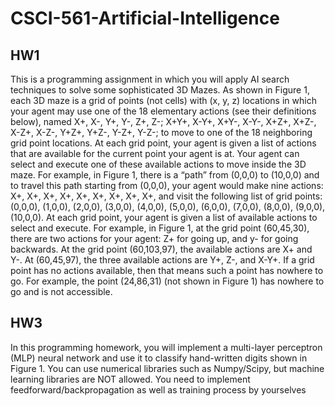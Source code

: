 # CSCI-561-Artificial-Intelligence

## HW1

This is a programming assignment in which you will apply AI search techniques to solve some
sophisticated 3D Mazes. As shown in Figure 1, each 3D maze is a grid of points (not cells) with
(x, y, z) locations in which your agent may use one of the 18 elementary actions (see their
definitions below), named X+, X-, Y+, Y-, Z+, Z-; X+Y+, X-Y+, X+Y-, X-Y-, X+Z+, X+Z-, X-Z+, X-Z-,
Y+Z+, Y+Z-, Y-Z+, Y-Z-; to move to one of the 18 neighboring grid point locations. At each grid
point, your agent is given a list of actions that are available for the current point your agent is
at. Your agent can select and execute one of these available actions to move inside the 3D
maze. For example, in Figure 1, there is a “path” from (0,0,0) to (10,0,0) and to travel this path
starting from (0,0,0), your agent would make nine actions: X+, X+, X+, X+, X+, X+, X+, X+, X+, and
visit the following list of grid points: (0,0,0), (1,0,0), (2,0,0), (3,0,0), (4,0,0), (5,0,0), (6,0,0),
(7,0,0), (8,0,0), (9,0,0), (10,0,0). At each grid point, your agent is given a list of available actions
to select and execute. For example, in Figure 1, at the grid point (60,45,30), there are two
actions for your agent: Z+ for going up, and y- for going backwards. At the grid point
(60,103,97), the available actions are X+ and Y-. At (60,45,97), the three available actions are
Y+, Z-, and X-Y+. If a grid point has no actions available, then that means such a point has
nowhere to go. For example, the point (24,86,31) (not shown in Figure 1) has nowhere to go
and is not accessible.

## HW3

In this programming homework, you will implement a multi-layer perceptron (MLP) neural
network and use it to classify hand-written digits shown in Figure 1. You can use numerical
libraries such as Numpy/Scipy, but machine learning libraries are NOT allowed. You need to
implement feedforward/backpropagation as well as training process by yourselves